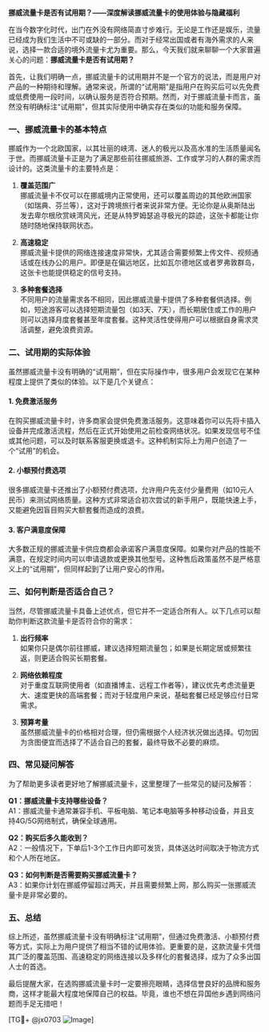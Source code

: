 **挪威流量卡是否有试用期？——深度解读挪威流量卡的使用体验与隐藏福利**

在当今数字化时代，出门在外没有网络简直寸步难行。无论是工作还是娱乐，流量已经成为我们生活中不可或缺的一部分。而对于经常出国或者有海外需求的人来说，选择一款合适的境外流量卡尤为重要。那么，今天我们就来聊聊一个大家普遍关心的问题：**挪威流量卡是否有试用期？**

首先，让我们明确一点，挪威流量卡的试用期并不是一个官方的说法，而是用户对产品的一种期待和理解。通常来说，所谓的“试用期”是指用户在购买后可以先免费或低费使用一段时间，以确认服务是否符合预期。然而，对于挪威流量卡而言，虽然没有明确标注“试用期”，但其实际使用中确实存在类似的功能和服务保障。

### 一、挪威流量卡的基本特点

挪威作为一个北欧国家，以其壮丽的峡湾、迷人的极光以及高水准的生活质量闻名于世。而挪威流量卡正是为了满足那些前往挪威旅游、工作或学习的人群的需求而设计的。这类流量卡的主要特点是：

1. **覆盖范围广**  
   挪威流量卡不仅可以在挪威境内正常使用，还可以覆盖周边的其他欧洲国家（如瑞典、芬兰等），这对于跨境旅行者来说非常方便。无论你是从奥斯陆出发去卑尔根欣赏峡湾风光，还是从特罗姆瑟追寻极光的踪迹，这张卡都能让你随时随地保持联网状态。

2. **高速稳定**  
   挪威流量卡提供的网络连接速度非常快，尤其适合需要频繁上传文件、视频通话或在线办公的用户。即便是在偏远地区，比如瓦尔德地区或者罗弗敦群岛，这张卡也能提供稳定的信号支持。

3. **多种套餐选择**  
   不同用户的流量需求各不相同，因此挪威流量卡提供了多种套餐供选择。例如，短途游客可以选择短期流量包（如3天、7天），而长期居住或工作的用户则可以选择月度套餐甚至年度套餐。这种灵活性使得用户可以根据自身需求灵活调整，避免浪费资源。

### 二、试用期的实际体验

虽然挪威流量卡没有明确的“试用期”，但在实际操作中，很多用户会发现它在某种程度上提供了类似的体验。以下是几个关键点：

#### 1. 免费激活服务  
   在购买挪威流量卡时，许多商家会提供免费激活服务。这意味着你可以先将卡插入设备并完成激活流程，然后在正式开始使用之前检查网络状况。如果发现信号不佳或其他问题，可以及时联系客服更换或退卡。这种机制实际上为用户创造了一个“试用”的机会。

#### 2. 小额预付费选项  
   很多挪威流量卡还推出了小额预付费选项，允许用户先支付少量费用（如10元人民币）来测试网络质量。这种方式非常适合初次尝试的新手用户，既能快速上手，又能避免因盲目购买大额套餐而造成的浪费。

#### 3. 客户满意度保障  
   大多数正规的挪威流量卡供应商都会承诺客户满意度保障。如果你对产品的性能不满意，在规定时间内可以申请退款或更换其他型号。这种售后政策虽然不是严格意义上的“试用期”，但同样起到了让用户安心的作用。

### 三、如何判断是否适合自己？

当然，尽管挪威流量卡具备上述优点，但它并不一定适合所有人。以下几点可以帮助你判断这款流量卡是否符合你的需求：

1. **出行频率**  
   如果你只是偶尔前往挪威，建议选择短期流量包；如果是长期定居或频繁往返，则更适合购买长期套餐。

2. **网络依赖程度**  
   对于重度互联网使用者（如直播博主、远程工作者等），建议优先考虑流量更大、速度更快的高端套餐；而对于轻度用户来说，基础套餐已经足够应付日常需求。

3. **预算考量**  
   虽然挪威流量卡的价格相对合理，但仍需根据个人经济状况做出选择。切勿因为贪图便宜而选择了不适合自己的套餐，最终导致不必要的麻烦。

### 四、常见疑问解答

为了帮助更多读者更好地了解挪威流量卡，这里整理了一些常见的疑问及解答：

**Q1：挪威流量卡支持哪些设备？**  
A1：挪威流量卡通常兼容手机、平板电脑、笔记本电脑等多种移动设备，并且支持4G/5G网络制式，确保全球通用。

**Q2：购买后多久能收到？**  
A2：一般情况下，下单后1-3个工作日内即可发货，具体送达时间取决于物流方式和个人所在地区。

**Q3：如何判断是否需要购买挪威流量卡？**  
A3：如果你计划在挪威停留超过两天，并且需要频繁上网，那么购买一张挪威流量卡是非常必要的。

### 五、总结

综上所述，虽然挪威流量卡没有明确标注“试用期”，但通过免费激活、小额预付费等方式，实际上为用户提供了相当不错的试用体验。更重要的是，这款流量卡凭借其广泛的覆盖范围、高速稳定的网络连接以及多样化的套餐选择，成为了众多出国人士的首选。

最后提醒大家，在选购挪威流量卡时一定要擦亮眼睛，选择信誉良好的品牌和服务商，这样才能最大程度地保障自己的权益。毕竟，谁也不想在异国他乡遇到网络问题而手足无措吧！

[TG💪+ @jx0703 ![Image](https://github.com/user-attachments/assets/dbca1d08-cadb-493c-b0ec-ad6f7a83f270)]